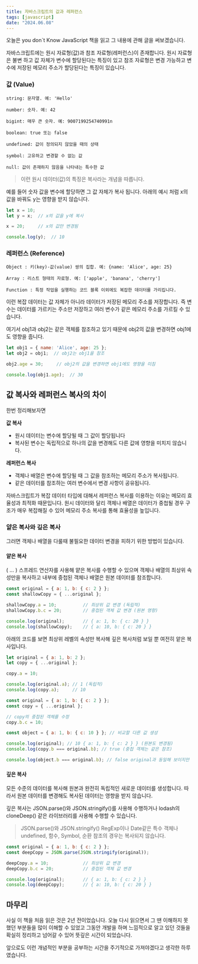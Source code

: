 ```yaml
---
title: 자바스크립트의 값과 레퍼런스
tags: [javascript]
date: "2024.06.08"
---
```

오늘은 you don`t Know JavaScript 책을 읽고 그 내용에 관해 글을 써보겠습니다.

자바스크립트에는 원시 자료형(값)과 참조 자료형(레퍼런스)이 존재합니다. 원시 자료형은 불변 하고 값 자체가 변수에 할당된다는 특징이 있고 
참조 자료형은 변경 가능하고 변수에 저장된 메모리 주소가 할당된다는 특징이 있습니다.

### 값 (Value) 

```
string: 문자열. 예: 'Hello' 

number: 숫자. 예: 42 

bigint: 매우 큰 숫자. 예: 9007199254740991n 

boolean: true 또는 false 

undefined: 값이 정의되지 않았을 때의 상태 

symbol: 고유하고 변경할 수 없는 값 

null: 값이 존재하지 않음을 나타내는 특수한 값 
```

>이런 원시 데이터(값)의 특징은 복사라는 개념을 따릅니다. 

예를 들어 숫자 값을 변수에 할당하면 그 값 자체가 복사 됩니다. 아래의 예시 처럼 x의 값을 바꿔도 y는 영향을 받지 않습니다.

```javascript
let x = 10;
let y = x;  // x의 값을 y에 복사

x = 20;     // x의 값만 변경됨

console.log(y);  // 10
```
### 레퍼런스 (Reference) 

```
Object : 키(key)-값(value) 쌍의 집합. 예: {name: 'Alice', age: 25}

Array : 리스트 형태의 자료형. 예: ['apple', 'banana', 'cherry'] 

Function : 특정 작업을 실행하는 코드 블록 이외에도 복잡한 데이터를 가리킵니다.
```
이런 복잡 데이터는 값 자체가 아니라 데이터가 저장된 메모리 주소를 저장합니다. 즉 변수는 데이터를 가르키는 주소만 저장하고 여러 변수가 같은 메모리 주소를 가르킬 수 있습니다. 

여기서 obj1과 obj2는 같은 객체를 참조하고 있기 때문에 obj2의 값을 변경하면 obj1에도 영향을 줍니다.

```javascript
let obj1 = { name: 'Alice', age: 25 };
let obj2 = obj1;  // obj2는 obj1을 참조

obj2.age = 30;     // obj2의 값을 변경하면 obj1에도 영향을 미침

console.log(obj1.age);  // 30
```
## 값 복사와 레퍼런스 복사의 차이

한번 정리해보자면 

**값 복사**
- 원시 데이터는 변수에 할당될 때 그 값이 할당됩니다
- 복사된 변수는 독립적으로 하나의 값을 변경해도 다른 값에 영향을 미치지 않습니다.

**레퍼런스 복사**
- 객체나 배열은 변수에 할당될 때 그 값을 참조하는 메모리 주소가 복사됩니다.
- 같은 데이터를 참조하는 여러 변수에서 변경 사항이 공유됩니다.

자바스크립트가 복잡 데이터 타입에 대해서 레퍼런스 복사를 이용하는 이유는 메모리 효율성과 최적화 때문입니다.
원시 데이터와 달리 객체나 배열은 데이터가 중첩될 경우 구조가 매우 복잡해질 수 있어 메모리 주소 복사를 통해 효율성을 높입니다.

### 얕은 복사와 깊은 복사

그러면 객체나 배열을 다룰때 불필요한 데이터 변경을 피하기 위한 방법이 있습니다.

#### 얕은 복사

( ... ) 스프레드 연산자를 사용해 얕은 복사를 수행할 수 있으며 객체나 배열의 최상위 속성만을 복사하고 
내부에 중첩된 객체나 배열은 원본 데이터를 참조합니다.
```javascript
const original = { a: 1, b: { c: 2 } };
const shallowCopy = { ...original };

shallowCopy.a = 10;          // 최상위 값 변경 (독립적)
shallowCopy.b.c = 20;        // 중첩된 객체 값 변경 (원본 영향)

console.log(original);       // { a: 1, b: { c: 20 } }
console.log(shallowCopy);    // { a: 10, b: { c: 20 } }
```

아래의 코드를 보면 최상위 레벨의 속성만 복사해 깊은 복사처럼 보일 뿐 여전히 앝은 복사입니다.

```javascript
let original = { a: 1, b: 2 };
let copy = { ...original };

copy.a = 10;

console.log(original.a); // 1 (독립적)
console.log(copy.a);     // 10
```
```javascript
const original = { a: 1, b: { c: 2 } };
const copy = { ...original };

// copy의 중첩된 객체를 수정
copy.b.c = 10;

const object = { a: 1, b: { c: 10 } }; // 비교할 다른 값 생성

console.log(original); // 10 { a: 1, b: { c: 2 } } (원본도 변경됨)
console.log(copy.b === original.b); // true (중첩 객체는 같은 참조)

console.log(object.b === original.b); // false original과 동일해 보이지만 다른 값이다.
```


#### 깊은 복사

모든 수준의 데이터를 복사해 원본과 완전히 독립적인 새로운 데이터를 생성합니다. 
따라서 원본 데이터를 변경해도 복사된 데이터는 영향을 받지 않습니다.

깊은 복사는 JSON.parse()와 JSON.stringify()를 사용해 수행하거나 lodash의 cloneDeep() 같은 라이브러리를 사용해 수행할 수 있습니다.
> JSON.parse()와 JSON.stringify() RegExp이나 Date같은 특수 객체나 undefined, 함수, Symbol, 순환 참조의 경우는 복사되지 않습니다.

```javascript
const original = { a: 1, b: { c: 2 } };
const deepCopy = JSON.parse(JSON.stringify(original));

deepCopy.a = 10;             // 최상위 값 변경
deepCopy.b.c = 20;           // 중첩된 객체 값 변경

console.log(original);       // { a: 1, b: { c: 2 } }
console.log(deepCopy);       // { a: 10, b: { c: 20 } }
```

## 마무리

사실 이 책을 처음 읽은 것은 2년 전이었습니다. 오늘 다시 읽으면서 그 땐 이해하지 못 했던 부분들을 많이 이해할 수 있었고 
그동안 개발을 하며 느낌적으로 알고 있던 것들을 확실히 정리하고 넘어갈 수 있어 뜻깊은 시간이 되었습니다.


앞으로도 이런 개념적인 부분을 공부하는 시간을 주기적으로 가져야겠다고 생각한 하루였습니다.